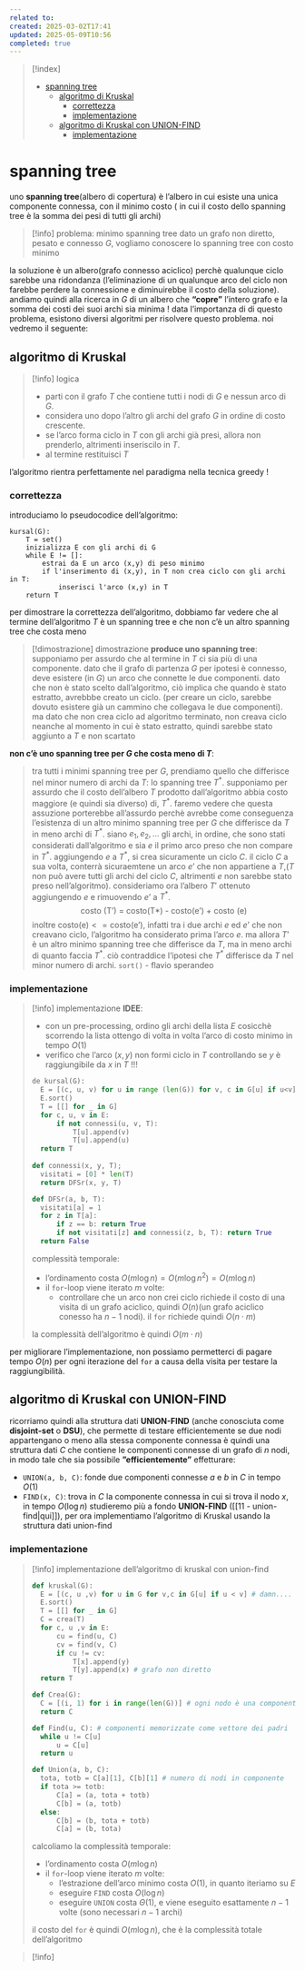 ```yaml
---
related to: 
created: 2025-03-02T17:41
updated: 2025-05-09T10:56
completed: true
---
```

>[!index]
>- [spanning tree](#spanning%20tree)
>	- [algoritmo di Kruskal](#algoritmo%20di%20Kruskal)
>		- [correttezza](#correttezza)
>		- [implementazione](#implementazione)
>	- [algoritmo di Kruskal con UNION-FIND](#algoritmo%20di%20Kruskal%20con%20UNION-FIND)
>		- [implementazione](#implementazione)
# spanning tree
uno **spanning tree**(albero di copertura) è l’albero in cui esiste una unica componente connessa, con il minimo costo ( in cui il costo dello spanning tree è la somma dei pesi di tutti gli archi)
>[!info] problema: minimo spanning tree
>dato un grafo non diretto, pesato e connesso $G$, vogliamo conoscere lo spanning tree con costo minimo

la soluzione è un albero(grafo connesso aciclico) perchè qualunque ciclo sarebbe una ridondanza (l’eliminazione di un qualunque arco del ciclo non farebbe perdere la connessione e diminuirebbe il costo della soluzione). andiamo quindi alla ricerca in $G$ di un albero che **“copre”** l’intero grafo e la somma dei costi dei suoi archi sia minima !
data l’importanza di di questo problema, esistono diversi algoritmi per risolvere questo problema. noi vedremo il seguente:
## algoritmo di Kruskal
>[!info] logica
>- parti con il grafo $T$ che contiene tutti i nodi di $G$ e nessun arco di $G$.
>- considera uno dopo l’altro gli archi del grafo $G$ in ordine di costo crescente.
>- se l’arco forma ciclo in $T$ con gli archi già presi, allora non prenderlo, altrimenti inseriscilo in $T$.
>- al termine restituisci $T$

l’algoritmo rientra perfettamente nel paradigma nella tecnica greedy !
### correttezza
introduciamo lo pseudocodice dell’algoritmo:
```
kursal(G):
	T = set()
	inizializza E con gli archi di G
	while E != []:
		estrai da E un arco (x,y) di peso minimo
		if l'inserimento di (x,y), in T non crea ciclo con gli archi in T:
			inserisci l'arco (x,y) in T
	return T
```
per dimostrare la correttezza dell’algoritmo, dobbiamo far vedere che al termine dell’algoritmo $T$ è un spanning tree e che non c’è un altro spanning tree che costa meno

>[!dimostrazione] dimostrazione
>**produce uno spanning tree**: 
>supponiamo per assurdo che al termine in $T$ ci sia più di una componente. 
>dato che il grafo di partenza $G$ per ipotesi è connesso, deve esistere (in $G$) un arco che connette le due componenti. dato che non è stato scelto dall’algoritmo, ciò implica che quando è stato estratto, avrebbbe creato un ciclo. (per creare un ciclo, sarebbe dovuto esistere già un cammino che collegava le due componenti). ma dato che non crea ciclo ad algoritmo terminato, non creava ciclo neanche al momento in cui è stato estratto, quindi sarebbe stato aggiunto a $T$ e non scartato
>
**non c’è uno spanning tree per $G$ che costa meno di $T$**:
>tra tutti i minimi spanning tree per $G$, prendiamo quello che differisce nel minor numero di archi da $T$: lo spanning tree $T^*$.
supponiamo per assurdo che il costo dell’albero $T$ prodotto dall’algoritmo abbia costo maggiore (e quindi sia diverso) di, $T^*$. faremo vedere che questa assuzione porterebbe all’assurdo perchè avrebbe come conseguenza l’esistenza di un altro minimo spanning tree per $G$ che differisce da $T$ in meno archi di $T^*$.
siano $e_{1},e_{2},\dots$ gli archi, in ordine, che sono stati considerati dall’algoritmo e sia $e$ il primo arco preso che non compare in $T^*$. aggiungendo $e$ a $T^*$, si crea sicuramente un ciclo $C$. il ciclo $C$ a sua volta, conterrà sicuraemtene un arco $e’$ che non appartiene a $T$,($T$ non può avere tutti gli archi del ciclo $C$,  altrimenti $e$ non sarebbe stato preso nell’algoritmo).
consideriamo ora l’albero $T'$ ottenuto aggiungendo $e$ e rimuovendo $e’$ a $T^*$. $$\text{costo (T') = costo(T*) - costo(e') + costo (e)}$$
>inoltre $\text{costo(e)} <= \text{costo(e')}$, infatti tra i due archi $e$ ed $e’$ che non creavano ciclo, l’algoritmo ha considerato prima l’arco $e$.
>ma allora $T’$ è un altro minimo spanning tree che differisce da $T$, ma in meno archi di quanto faccia $T^*$. ciò contraddice l’ipotesi che $T^*$ differisce da $T$ nel minor numero di archi.
`sort()` - flavio sperandeo

### implementazione
>[!info] implementazione
>**IDEE**:
>- con un pre-processing, ordino gli archi della lista $E$ cosicchè scorrendo la lista ottengo di volta in volta l’arco di costo minimo in tempo $O(1)$
>- verifico che l’arco $(x,y)$ non formi ciclo in $T$ controllando se $y$ è raggiungibile da $x$ in $T$ !!!
>```python
>de kursal(G):
>	E = [(c, u, v) for u in range (len(G)) for v, c in G[u] if u<v]
>	E.sort()
>	T = [[] for _ in G]
>	for c, u, v in E:
>		if not connessi(u, v, T):
>			T[u].append(v)
>			T[u].append(u)
>	return T
>	
>def connessi(x, y, T);
>	visitati = [0] * len(T)
>	return DFSr(x, y, T)
>
>def DFSr(a, b, T):
>	visitati[a] = 1
>	for z in T[a]:
>		if z == b: return True
>		if not visitati[z] and connessi(z, b, T): return True
>	return False	
>```
> complessità temporale:
>- l’ordinamento costa $O(m\log n) = O(m\log n^2) = O(m\log n)$
>- il `for`-loop viene iterato $m$ volte:
>	- controllare che un arco non crei ciclo richiede il costo di una visita di un grafo aciclico, quindi $O(n)$(un grafo aciclico conesso ha $n-1$ nodi). il `for` richiede quindi $O(n\cdot m)$
>
>la complessità dell’algoritmo è quindi $O(m \cdot n)$

per migliorare l’implementazione, non possiamo permetterci di pagare tempo $O(n)$ per ogni iterazione del `for` a causa della visita per testare la raggiungibilità.
## algoritmo di Kruskal con UNION-FIND
ricorriamo quindi alla struttura dati **UNION-FIND** (anche conosciuta come **disjoint-set** o **DSU**), che permette di testare efficientemente se due nodi appartengano o meno alla stessa componente connessa
è quindi una struttura dati $C$ che contiene le componenti connesse di un grafo di $n$ nodi, in modo tale che sia possibile **”efficientemente”** effetturare:
- `UNION(a, b, C)`: fonde due componenti connesse $a$ e $b$ in $C$ in tempo $O(1)$
- `FIND(x, C)`: trova in $C$ la componente connessa in cui si trova il nodo $x$, in tempo $O(\log n)$
studieremo più a fondo **UNION-FIND** ([[11 - union-find|qui]]), per ora implementiamo l’algoritmo di Kruskal usando la struttura dati union-find
### implementazione
>[!info] implementazione dell’algoritmo di kruskal con union-find
>```python
>def kruskal(G):
>	E = [(c, u ,v) for u in G for v,c in G[u] if u < v] # damn....
>	E.sort()
>	T = [[] for _ in G]
>	C = crea(T)
>	for c, u ,v in E:
>		cu = find(u, C)
>		cv = find(v, C)
>		if cu != cv:
>			T[x].append(y)
>			T[y].append(x) # grafo non diretto
>	return T
>
>def Crea(G):
>	C = [(i, 1) for i in range(len(G))] # ogni nodo è una componente
>	return C
>
>def Find(u, C): # componenti memorizzate come vettore dei padri
>	while u != C[u]
>		u = C[u]
>	return u
>
>def Union(a, b, C):
>	tota, totb = C[a][1], C[b][1] # numero di nodi in componente
>	if tota >= totb:
>		C[a] = (a, tota + totb)
>		C[b] = (a, totb)
>	else:
>		C[b] = (b, tota + totb)
>		C[a] = (b, tota)
>```
>calcoliamo la complessità temporale:
>- l’ordinamento costa $O(m\log n)$
>- il `for`-loop viene iterato $m$ volte:
>	- l’estrazione dell’arco minimo costa $O(1)$, in quanto iteriamo su $E$
>	- eseguire `FIND` costa $O(\log n)$
>	- eseguire `UNION` costa $\Theta(1)$, e viene eseguito esattamente $n-1$ volte (sono necessari $n-1$ archi)
>
>il costo del `for` è quindi $O(m\log n)$, che è la complessità totale dell’algoritmo

>[!info]